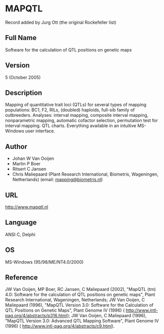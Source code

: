 # MAPQTL
Record added by Jurg Ott (the original Rockefeller list)

## Full Name
Software for the calculation of QTL positions on genetic maps

## Version
5 (October 2005)

## Description
Mapping of quantitative trait loci (QTLs) for several types of mapping populations: BC1, F2, RILs, (doubled) haploids, full-sib family of outbreeders. Analyses: interval mapping, composite interval mapping, nonparametric mapping, automatic cofactor selection, permutation test for interval mapping. QTL charts. Everything available in an intuitive MS-Windows user interface.

## Author
* Johan W Van Ooijen
* Martin P Boer
* Ritsert C Jansen
* Chris Maliepaard (Plant Research International, Biometris, Wageningen, Netherlands) (email: mapping@biometris.nl)

## URL
http://www.mapqtl.nl

## Language
ANSI C, Delphi

## OS
MS-Windows (95/98/ME/NT4.0/2000)

## Reference
JW Van Ooijen, MP Boer, RC Jansen, C Maliepaard (2002), "MapQTL (tm) 4.0: Software for the calculation of QTL positions on genetic maps", Plant Research International, Wageningen, Netherlands; JW Van Ooijen, C Maliepaard (1996), "MapQTL Version 3.0: Software for the Calculation of QTL Positions on Genetic Maps", Plant Genome IV (1996) ( http://www.intl-pag.org/4/abstracts/p316.html); JW Van Ooijen, C Maliepaard (1996), "MapQTL Version 3.0: Advanced QTL Mapping Software", Plant Genome IV (1996) ( http://www.intl-pag.org/4/abstracts/c9.html).